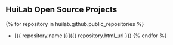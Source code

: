 ## HuiLab Open Source Projects

{% for repository in huilab.github.public_repositories %}
  * [{{ repository.name }}]({{ repository.html_url }})
{% endfor %}
